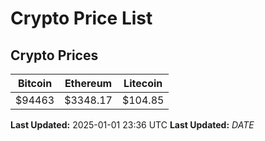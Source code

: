 # Crypto Price List

## Crypto Prices
| Bitcoin | Ethereum | Litecoin |
| ------- | -------- | -------- |
| $94463 | $3348.17 | $104.85 |
**Last Updated:** 2025-01-01 23:36 UTC
**Last Updated:** $DATE$
